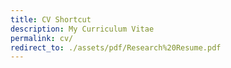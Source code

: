 ```yaml
---
title: CV Shortcut
description: My Curriculum Vitae
permalink: cv/
redirect_to: ./assets/pdf/Research%20Resume.pdf
---
```

